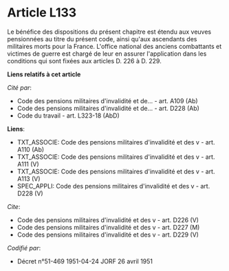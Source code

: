 # Article L133

Le bénéfice des dispositions du présent chapitre est étendu aux veuves pensionnées au titre du présent code, ainsi qu'aux
ascendants des militaires morts pour la France. L'office national des anciens combattants et victimes de guerre est chargé de
leur en assurer l'application dans les conditions qui sont fixées aux articles D. 226 à D. 229.

**Liens relatifs à cet article**

_Cité par_:

  - Code des pensions militaires d'invalidité et de... - art. A109 (Ab)
  - Code des pensions militaires d'invalidité et de... - art. D228 (Ab)
  - Code du travail - art. L323-18 (AbD)

**Liens**:

  - TXT_ASSOCIE: Code des pensions militaires d'invalidité et des v - art. A110 (Ab)
  - TXT_ASSOCIE: Code des pensions militaires d'invalidité et des v - art. A111 (V)
  - TXT_ASSOCIE: Code des pensions militaires d'invalidité et des v - art. A113 (V)
  - SPEC_APPLI: Code des pensions militaires d'invalidité et des v - art. D228 (V)

_Cite_:

  - Code des pensions militaires d'invalidité et des v - art. D226 (V)
  - Code des pensions militaires d'invalidité et des v - art. D227 (M)
  - Code des pensions militaires d'invalidité et des v - art. D229 (V)

_Codifié par_:

  - Décret n°51-469 1951-04-24 JORF 26 avril 1951
